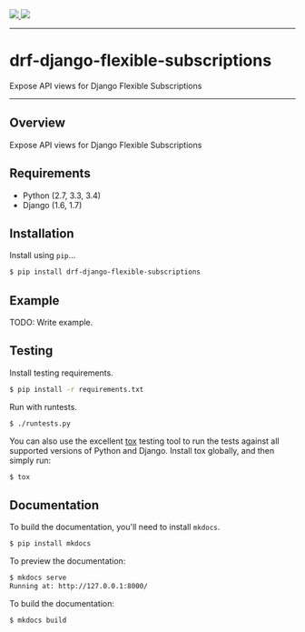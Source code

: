 <div class="badges">
    <a href="http://travis-ci.org/ydaniels/drf-django-flexible-subscriptio">
        <img src="https://travis-ci.org/ydaniels/drf-django-flexible-subscriptio.svg?branch=master">
    </a>
    <a href="https://pypi.python.org/pypi/drf-django-flexible-subscriptions">
        <img src="https://img.shields.io/pypi/v/drf-django-flexible-subscriptions.svg">
    </a>
</div>

---

# drf-django-flexible-subscriptions

Expose API views for Django Flexible Subscriptions

---

## Overview

Expose API views for Django Flexible Subscriptions

## Requirements

* Python (2.7, 3.3, 3.4)
* Django (1.6, 1.7)

## Installation

Install using `pip`...

```bash
$ pip install drf-django-flexible-subscriptions
```

## Example

TODO: Write example.

## Testing

Install testing requirements.

```bash
$ pip install -r requirements.txt
```

Run with runtests.

```bash
$ ./runtests.py
```

You can also use the excellent [tox](http://tox.readthedocs.org/en/latest/) testing tool to run the tests against all supported versions of Python and Django. Install tox globally, and then simply run:

```bash
$ tox
```

## Documentation

To build the documentation, you'll need to install `mkdocs`.

```bash
$ pip install mkdocs
```

To preview the documentation:

```bash
$ mkdocs serve
Running at: http://127.0.0.1:8000/
```

To build the documentation:

```bash
$ mkdocs build
```
